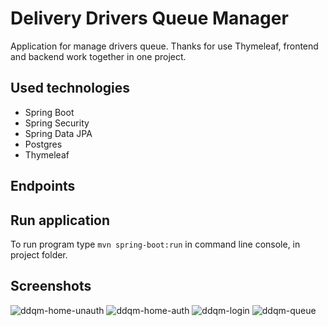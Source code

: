 # Delivery Drivers Queue Manager
Application for manage drivers queue. Thanks for use Thymeleaf, frontend and backend work together in one project.
## Used technologies
- Spring Boot
- Spring Security
- Spring Data JPA
- Postgres
- Thymeleaf
## Endpoints

## Run application
To run program type ```mvn spring-boot:run``` in command line console, in project folder.
## Screenshots
![ddqm-home-unauth](https://user-images.githubusercontent.com/55816545/147671879-12f1a169-1f12-4571-94dc-21ab00ea6710.jpg)
![ddqm-home-auth](https://user-images.githubusercontent.com/55816545/147671890-923409aa-9b69-415c-b246-d02a7198731a.jpg)
![ddqm-login](https://user-images.githubusercontent.com/55816545/147671902-59af7fe5-4f36-4bf4-bc1e-e8659915ac18.jpg)
![ddqm-queue](https://user-images.githubusercontent.com/55816545/147671921-5b429b1f-a180-49e4-b148-eba8418463c7.jpg)
